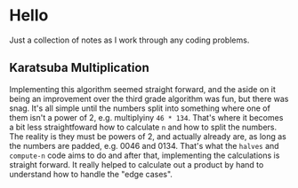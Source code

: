 # Hello

Just a collection of notes as I work through any coding problems. 

## Karatsuba Multiplication

Implementing this algorithm seemed straight forward, and the aside on it being an improvement over the third grade algorithm was fun, but there was snag. It's all simple until the numbers split into something where one of them isn't a power of 2, e.g. multiplyiny `46 * 134`. That's where it becomes a bit less straightfoward how to calculate `n` and how to split the numbers. The reality is they must be powers of 2, and actually already are, as long as the numbers are padded, e.g. 0046 and 0134. That's what the `halves` and `compute-n` code aims to do and after that, implementing the calculations is straight forward. It really helped to calculate out a product by hand to understand how to handle the "edge cases".